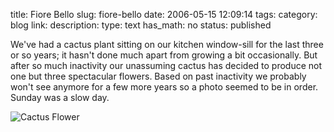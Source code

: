 title: Fiore Bello
slug: fiore-bello
date: 2006-05-15 12:09:14
tags: 
category: blog
link: 
description: 
type: text
has_math: no
status: published

We've had a cactus plant sitting on our kitchen window-sill for the last three or so years; it hasn't done much apart from growing a bit occasionally. But after so much inactivity our unassuming cactus has decided to produce not one but three spectacular flowers. Based on past inactivity we probably won't see anymore for a few more years so a photo seemed to be in order. Sunday was a slow day.

![Cactus Flower](/wp-content/uploads/2006/05/15-05-06_0752.jpg)



